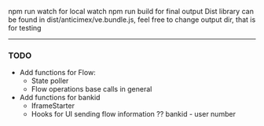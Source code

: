npm run watch for local watch
npm run build for final output
Dist library can be found in dist/anticimex/ve.bundle.js, feel free to change output dir, that is for testing

______________________________________
### TODO
- Add functions for Flow:
 	- State poller
	- Flow operations base calls in general
- Add functions for bankid
	- IframeStarter
	- Hooks for UI sending flow information ?? bankid - user number
